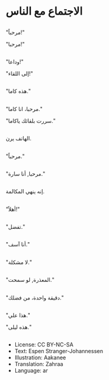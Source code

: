 # الاجتماع مع الناس

##
"مرحباً!"

"مرحبا!"

##
"وداعا!"

"إلى اللقاء!"

##
"هذه كاما."

##
"مرحبا، انا كاما."

"سررت بلقائك ياكاما."

##
الهاتف يرن.

##
"مرحباً."

##
"مرحبا, أنا سارة."

##
إنه ينهي المكالمة.

##
"أهلاً!"

##
"تفضل."

##
"أنا آسف."

##
"لا مشكلة."

##
"المعذرة, لو سمحت."

##
"دقيقة واحدة، من فضلك."

##
"هذا علي."

"هذه ليلى."

##
* License: CC BY-NC-SA
* Text: Espen Stranger-Johannessen
* Illustration: Aakanee
* Translation: Zahraa
* Language: ar
